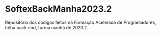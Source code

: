 # SoftexBackManha2023.2
Repositório dos códigos feitos na Formação Acelerada de Programadores, trilha back-end, turma manhã de 2023.2.

